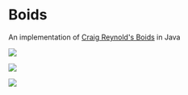 # Boids
An implementation of [Craig Reynold's Boids](https://en.wikipedia.org/wiki/Boids) in Java

![](https://user-images.githubusercontent.com/30124354/156945410-e791eca7-fc3d-402b-951b-81af9bd0b78d.gif)

![](https://user-images.githubusercontent.com/30124354/156945442-248ddf76-b4fa-4ec0-aacb-72aa3049dfd1.gif)

![](https://user-images.githubusercontent.com/30124354/156945392-b207643a-57d6-4bc8-9f6c-f47afa174481.gif)
